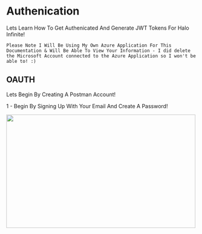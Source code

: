 # Authenication

Lets Learn How To Get Authenicated And Generate JWT Tokens For Halo Infinite!

```Please Note I Will Be Using My Own Azure Application For This Documentation & Will Be Able To View Your Information - I did delete the Microsoft Account connected to the Azure Application so I won't be able to! :)```

## OAUTH

Lets Begin By Creating A Postman Account!

1 - Begin By Signing Up With Your Email And Create A Password!

<img src="Images/postmansignup.png" width="500" height="300">
